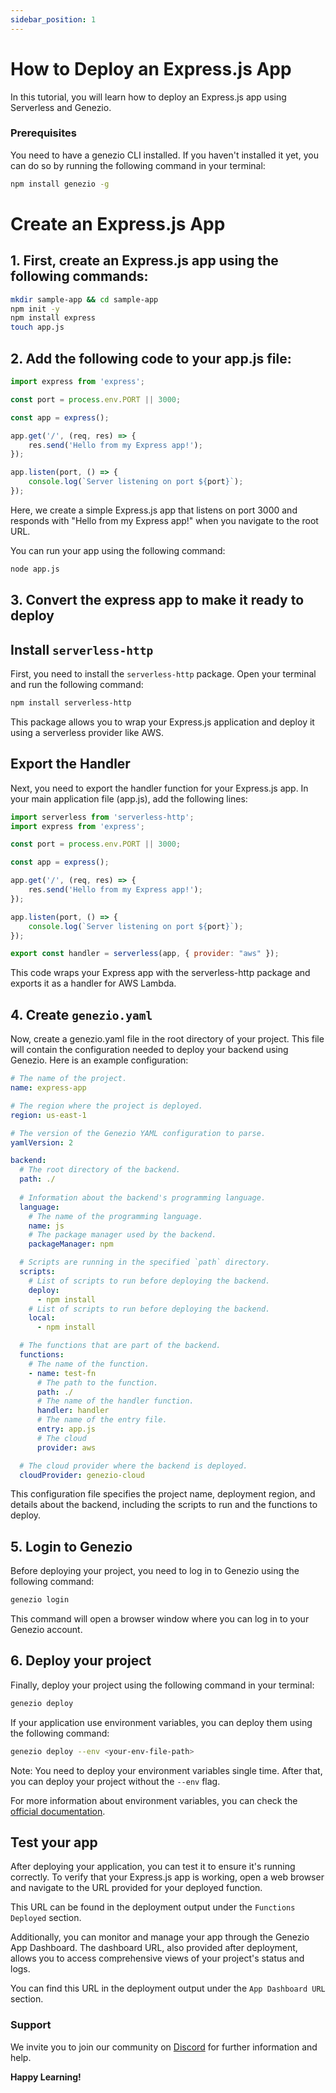 ```yaml
---
sidebar_position: 1
---
```


# How to Deploy an Express.js App

In this tutorial, you will learn how to deploy an Express.js app using Serverless and Genezio.

### Prerequisites

You need to have a genezio CLI installed. If you haven't installed it yet, you can do so by running the following command in your terminal:

```bash
npm install genezio -g
```
# Create an Express.js App

## 1. First, create an Express.js app using the following commands:

```bash
mkdir sample-app && cd sample-app
npm init -y
npm install express
touch app.js
```

## 2. Add the following code to your app.js file:

```javascript title="app.js"
import express from 'express';

const port = process.env.PORT || 3000;

const app = express();

app.get('/', (req, res) => {
    res.send('Hello from my Express app!');
});

app.listen(port, () => {
    console.log(`Server listening on port ${port}`);
});
```
Here, we create a simple Express.js app that listens on port 3000 and responds with "Hello from my Express app!" when you navigate to the root URL.

You can run your app using the following command:

```bash
node app.js
```
## 3. Convert the express app to make it ready to deploy

## Install `serverless-http`

First, you need to install the `serverless-http` package. Open your terminal and run the following command:

```bash
npm install serverless-http
```

This package allows you to wrap your Express.js application and deploy it using a serverless provider like AWS.

## Export the Handler

Next, you need to export the handler function for your Express.js app. In your main application file (app.js), add the following lines:

```javascript title="app.js"
import serverless from 'serverless-http';
import express from 'express';

const port = process.env.PORT || 3000;

const app = express();

app.get('/', (req, res) => {
    res.send('Hello from my Express app!');
});

app.listen(port, () => {
    console.log(`Server listening on port ${port}`);
});

export const handler = serverless(app, { provider: "aws" });
```

This code wraps your Express app with the serverless-http package and exports it as a handler for AWS Lambda.

## 4. Create `genezio.yaml`
Now, create a genezio.yaml file in the root directory of your project. This file will contain the configuration needed to deploy your backend using Genezio. Here is an example configuration:
```yaml
# The name of the project.
name: express-app

# The region where the project is deployed.
region: us-east-1

# The version of the Genezio YAML configuration to parse.
yamlVersion: 2

backend:
  # The root directory of the backend.
  path: ./
  
  # Information about the backend's programming language.
  language:
    # The name of the programming language.
    name: js
    # The package manager used by the backend.
    packageManager: npm

  # Scripts are running in the specified `path` directory.
  scripts:
    # List of scripts to run before deploying the backend.
    deploy:
      - npm install
    # List of scripts to run before deploying the backend.
    local:
      - npm install

  # The functions that are part of the backend.
  functions:
    # The name of the function.
    - name: test-fn
      # The path to the function.
      path: ./
      # The name of the handler function.
      handler: handler
      # The name of the entry file.
      entry: app.js
      # The cloud
      provider: aws

  # The cloud provider where the backend is deployed.
  cloudProvider: genezio-cloud
```

This configuration file specifies the project name, deployment region, and details about the backend, including the scripts to run and the functions to deploy.

## 5. Login to Genezio

Before deploying your project, you need to log in to Genezio using the following command:

```bash
genezio login
```

This command will open a browser window where you can log in to your Genezio account.

## 6. Deploy your project

Finally, deploy your project using the following command in your terminal:

```bash
genezio deploy
```

If your application use environment variables, you can deploy them using the following command:

```bash
genezio deploy --env <your-env-file-path>
```

Note: You need to deploy your environment variables single time. After that, you can deploy your project without the `--env` flag.

For more information about environment variables, you can check the [official documentation](/docs/project-structure/backend-envinronment-variables.md).

## Test your app
After deploying your application, you can test it to ensure it's running correctly. To verify that your Express.js app is working, open a web browser and navigate to the URL provided for your deployed function. 

This URL can be found in the deployment output under the `Functions Deployed` section.

Additionally, you can monitor and manage your app through the Genezio App Dashboard. The dashboard URL, also provided after deployment, allows you to access comprehensive views of your project's status and logs. 

You can find this URL in the deployment output under the `App Dashboard URL` section.

### Support <a href="#support" id="support"></a>

We invite you to join our community on [Discord](https://discord.gg/uc9H5YKjXv) for further information and help.

**Happy Learning!**
